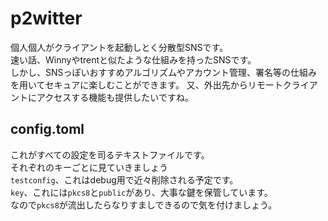 # p2witter
個人個人がクライアントを起動しとく分散型SNSです。  
速い話、Winnyやtrentと似たような仕組みを持ったSNSです。  
しかし、SNSっぽいおすすめアルゴリズムやアカウント管理、署名等の仕組みを用いてセキュアに楽しむことができます。
又、外出先からリモートクライアントにアクセスする機能も提供したいですね。
## config.toml
これがすべての設定を司るテキストファイルです。  
それぞれのキーごとに見ていきましょう  
`testconfig`、これはdebug用で近々削除される予定です。  
`key`、これには`pkcs8`と`public`があり、大事な鍵を保管しています。  
なので`pkcs8`が流出したらなりすましできるので気を付けましょう。